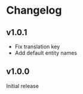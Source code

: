 # Changelog

## v1.0.1

- Fix translation key
- Add default entity names

## v1.0.0

Initial release
